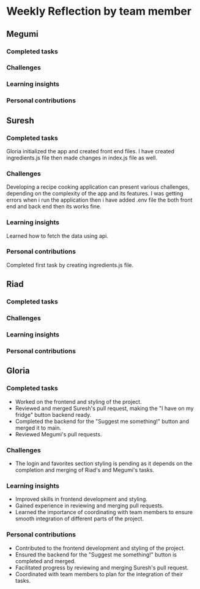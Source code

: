 # Weekly Reflection by team member

## Megumi

### Completed tasks

### Challenges

### Learning insights

### Personal contributions

## Suresh

### Completed tasks
Gloria initialized the app and created front end files. I have created ingredients.js file then made changes in index.js file as well. 
### Challenges
Developing a recipe cooking application can present various challenges, depending on the complexity of the app and its features. I was getting errors when i run the application then i have added .env file the both front end and back end then its works fine. 
### Learning insights
Learned how to fetch the data using api. 
### Personal contributions
Completed first task by creating ingredients.js file.

## Riad

### Completed tasks

### Challenges

### Learning insights

### Personal contributions

## Gloria

### Completed tasks

- Worked on the frontend and styling of the project.
- Reviewed and merged Suresh's pull request, making the "I have on my fridge" button backend ready.
- Completed the backend for the "Suggest me something!" button and merged it to main.
- Reviewed Megumi's pull requests.

### Challenges

- The login and favorites section styling is pending as it depends on the completion and merging of Riad's and Megumi's tasks.

### Learning insights

- Improved skills in frontend development and styling.
- Gained experience in reviewing and merging pull requests.
- Learned the importance of coordinating with team members to ensure smooth integration of different parts of the project.

### Personal contributions

- Contributed to the frontend development and styling of the project.
- Ensured the backend for the "Suggest me something!" button is completed and merged.
- Facilitated progress by reviewing and merging Suresh's pull request.
- Coordinated with team members to plan for the integration of their tasks.
